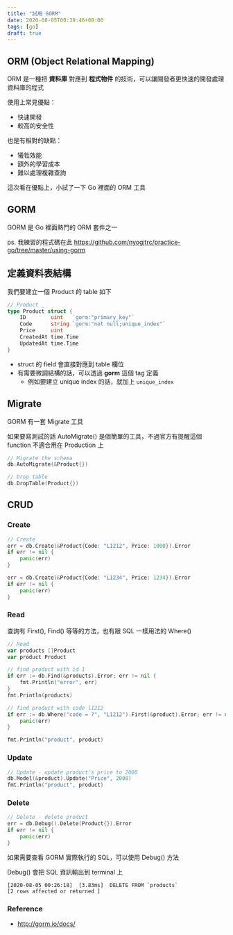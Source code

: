 ```yaml
---
title: "試用 GORM"
date: 2020-08-05T00:39:46+08:00
tags: [go]
draft: true
---
```


## ORM (Object Relational Mapping)

ORM 是一種把 **資料庫** 對應到 **程式物件** 的技術，可以讓開發者更快速的開發處理資料庫的程式

使用上常見優點：
- 快速開發
- 較高的安全性

也是有相對的缺點：
- 犧牲效能
- 額外的學習成本
- 難以處理複雜查詢

這次看在優點上，小試了一下 Go 裡面的 ORM 工具

## GORM

GORM 是 Go 裡面熱門的 ORM 套件之一

ps. 我練習的程式碼在此 https://github.com/nyogjtrc/practice-go/tree/master/using-gorm

## 定義資料表結構

我們要建立一個 Product 的 table 如下

```go
// Product _
type Product struct {
	ID        uint   `gorm:"primary_key"`
	Code      string `gorm:"not null;unique_index"`
	Price     uint
	CreatedAt time.Time
	UpdatedAt time.Time
}
```

- struct 的 field 會直接對應到 table 欄位
- 有需要微調結構的話，可以透過 **gorm** 這個 tag 定義
	- 例如要建立 unique index 的話，就加上 `unique_index`

## Migrate

GORM 有一套 Migrate 工具

如果要寫測試的話 AutoMigrate() 是個簡單的工具，不過官方有提醒這個 function 不適合用在 Production 上

```go
// Migrate the schema
db.AutoMigrate(&Product{})

// Drop table
db.DropTable(Product{})
```

## CRUD

### Create

```go
// Create
err = db.Create(&Product{Code: "L1212", Price: 1000}).Error
if err != nil {
	panic(err)
}

err = db.Create(&Product{Code: "L1234", Price: 1234}).Error
if err != nil {
	panic(err)
}
```

### Read

查詢有 First(), Find() 等等的方法，也有跟 SQL 一樣用法的 Where()

```go
// Read
var products []Product
var product Product

// find product with id 1
if err := db.Find(&products).Error; err != nil {
	fmt.Println("error", err)
}
fmt.Println(products)

// find product with code l1212
if err := db.Where("code = ?", "L1212").First(&product).Error; err != nil {
	panic(err)
}

fmt.Println("product", product)
```

### Update
```go
// Update - update product's price to 2000
db.Model(&product).Update("Price", 2000)
fmt.Println("product", product)
```

### Delete
```go
// Delete - delete product
err = db.Debug().Delete(Product{}).Error
if err != nil {
	panic(err)
}
```

如果需要查看 GORM 實際執行的 SQL，可以使用 Debug() 方法

Debug() 會把 SQL 資訊輸出到 terminal 上

```
[2020-08-05 00:26:18]  [3.83ms]  DELETE FROM `products`
[2 rows affected or returned ]
```


### Reference

- http://gorm.io/docs/
